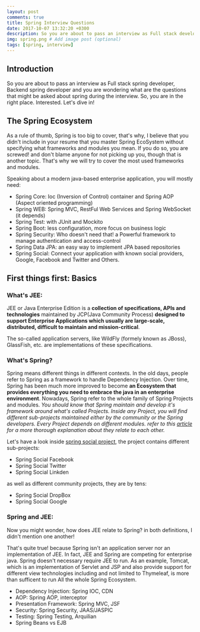 ```yaml
---
layout: post
comments: true
title: Spring Interview Questions
date: 2017-10-07 13:32:20 +0300
description: So you are about to pass an interview as Full stack developer, Backend spring developer and yo are wondering what are # Add post description (optional)
img: spring.png # Add image post (optional)
tags: [spring, interview]
---
```



## Introduction
So you are about to pass an interview as Full stack spring developer, Backend spring developer and you are wondering what are
the questions that might be asked about spring during the interview. So, you are in the right place.
Interested. Let's dive in!


## The Spring Ecosystem
As a rule of thumb, Spring is too big to cover, that's why, I believe that you didn't include in your resume that you master Spring EcoSystem without specifying what frameworks and modules you mean. If you do so, you are screwed! and don't blame anyone for not picking up you, though that is another topic. That's why we will try to cover the most used frameworks and modules.

Speaking about a modern java-based enterprise application, you will mostly need:

* Spring Core: Ioc (Inversion of Control) container and Spring AOP (Aspect oriented programming)
* Spring WEB: Spring MVC, RestFul Web Services and Spring WebSocket (it depends)
* Spring Test: with JUnit and Mockito
* Spring Boot: less configuration, more focus on business logic
* Spring Security: Who doesn't need that! a Powerful framework to manage authentication and access-control 
* Spring Data JPA: an easy way to implement JPA based repositories
* Spring Social: Connect your application with known social providers, Google, Facebook and Twitter and Others.

## First things first: Basics

### What's JEE:

JEE or Java Enterprise Edition is a **collection of specifications, APIs and technologies** maintained by JCP(Java Community Process) **designed to support Enterprise Applications which usually are large-scale, distributed, difficult to maintain and mission-critical**.

The so-called application servers, like WildFly (formely known as JBoss), GlassFish, etc. are implementations of these specifications.

### What's Spring?
Spring means different things in different contexts. In the old days, people refer to Spring as a framework to handle Dependency Injection. Over time, Spring has been much more improved to become **an Ecosystem that provides everything you need to embrace the java in an enterprise environment**. Nowadays, Spring refer to the whole family of Spring Projects and modules. 
*You should know that Spring maintain and develop it's framework around what's called Projects. Inside any Project, you will find different sub-projects maintained either by the community or the Spring developers. Every Project depends on different modules. refer to this [article][1] for a more thorough explanation about they relate to each other.*

[1]: http://springtutorials.com/introduction-to-spring-modules/ "introduction to spring modules"

Let's have a look inside [spring social project][2], the project contains different sub-projects:

* Spring Social Facebook
* Spring Social Twitter
* Spring Social Linkden

as well as different community projects, they are by tens:

* Spring Social DropBox
* Spring Social Google

[2]: https://projects.spring.io/spring-social/ "spring social"
### Spring and JEE:
Now you might wonder, how does JEE relate to Spring? in both definitions, I didn't mention one another!

That's quite true! because Spring isn't an application server nor an implementation of JEE.
In fact, JEE and Spring are competing for enterprise java. Spring doesn't necessary require JEE to run.
As an example, Tomcat, which is an implementation of Servlet and JSP and also provide support for different view technologies including and not limited to Thymeleaf, is more than sufficent to run All the whole Spring Ecosystem.

* Dependency Injection: Spring IOC, CDN
* AOP: Spring AOP, interceptor
* Presentation Framework: Spring MVC, JSF
* Security: Spring Security, JAAS/JASPIC
* Testing: Spring Testing, Arquilian
* Spring Beans vs EJB








